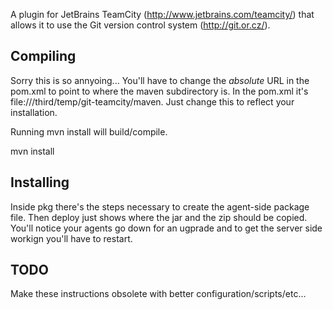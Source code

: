 A plugin for JetBrains TeamCity (http://www.jetbrains.com/teamcity/) that allows it to use the Git version control system (http://git.or.cz/).

Compiling
---------
Sorry this is so annyoing... You'll have to change the *absolute* URL in the
pom.xml to point to where the maven subdirectory is. In the pom.xml it's
file:///third/temp/git-teamcity/maven. Just change this to reflect your
installation.

Running mvn install will build/compile.

mvn install

Installing
---------

Inside pkg there's the steps necessary to create the agent-side package file.
Then deploy just shows where the jar and the zip should be copied. You'll
notice your agents go down for an ugprade and to get the server side workign
you'll have to restart.

TODO
---------

Make these instructions obsolete with better configuration/scripts/etc...
